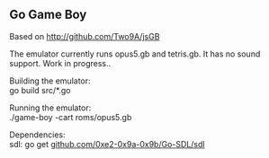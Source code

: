 Go Game Boy
-----------

Based on http://github.com/Two9A/jsGB  

The emulator currently runs opus5.gb and tetris.gb. It has no sound support. Work in progress..

Building the emulator:  
go build src/*.go

Running the emulator:  
./game-boy -cart roms/opus5.gb

Dependencies:  
sdl: go get [github.com/0xe2-0x9a-0x9b/Go-SDL/sdl](http://github.com/0xe2-0x9a-0x9b/Go-SDL/sdl)
